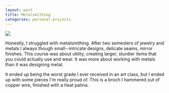 ```yaml
---
layout: post
title: Metalsmithing
categories: personal-projects
---
```


![](https://40.media.tumblr.com/6496dc0721bde1e56e6f64dac0bc7af5/tumblr_nsh823Vstf1rloozgo1_1280.jpg)

Honestly, I struggled with metalsmithing. After two semesters of jewelry and metals I always though small--intricate designs, delicate seams, mirror finishes. This course was about utility, creating larger, sturdier items that you could actually use and wear. It was more about working with metals than it was designing metal. 

It ended up being the worst grade I ever received in an art class, but I ended up with some pieces I'm really proud of. This is a broch I hammered out of copper wire, finished with a heat patina.
